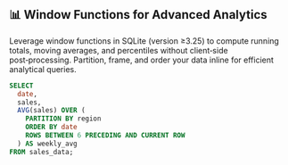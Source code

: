 ## 📊 Window Functions for Advanced Analytics
Leverage window functions in SQLite (version ≥3.25) to compute running totals, moving averages, and percentiles without client‑side post‑processing. Partition, frame, and order your data inline for efficient analytical queries.

```sql
SELECT
  date,
  sales,
  AVG(sales) OVER (
    PARTITION BY region
    ORDER BY date
    ROWS BETWEEN 6 PRECEDING AND CURRENT ROW
  ) AS weekly_avg
FROM sales_data;
```
